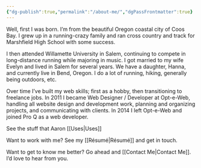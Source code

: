 ```yaml
---
{"dg-publish":true,"permalink":"/about-me/","dgPassFrontmatter":true}
---
```



Well, first I was born. I’m from the beautiful Oregon coastal city of Coos Bay. I grew up in a running-crazy family and ran cross country and track for Marshfield High School with some success.

I then attended Willamette University in Salem, continuing to compete in long-distance running while majoring in music. I got married to my wife Evelyn and lived in Salem for several years. We have a daughter, Hanna, and currently live in Bend, Oregon. I do a lot of running, hiking, generally being outdoors, etc.

Over time I’ve built my web skills; first as a hobby, then transitioning to freelance jobs. In 2011 I became Web Designer / Developer at Opt-e-Web, handling all website design and development work, planning and organizing projects, and communicating with clients. In 2014 I left Opt-e-Web and joined Pro Q as a web developer.

See the stuff that Aaron [[Uses\|Uses]]

Want to work with me? See my [[Résumé\|Résumé]] and get in touch.

Want to get to know me better? Go ahead and [[Contact Me\|Contact Me]]. I’d love to hear from you.

